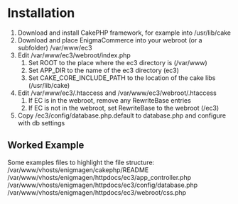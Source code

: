 # Installation

1. Download and install CakePHP framework, for example into /usr/lib/cake
1. Download and place EnigmaCommerce into your webroot (or a subfolder) /var/www/ec3
1. Edit /var/www/ec3/webroot/index.php
    1. Set ROOT to the place where the ec3 directory is (/var/www)
    1. Set APP_DIR to the name of the ec3 directory (ec3)
    1. Set CAKE_CORE_INCLUDE_PATH to the location of the cake libs (/usr/lib/cake)
1. Edit /var/www/ec3/.htaccess and /var/www/ec3/webroot/.htaccess
    1. If EC is in the webroot, remove any RewriteBase entries
    1. If EC is not in the webroot, set RewriteBase to the webroot (/ec3)
2. Copy /ec3/config/database.php.default to database.php and configure with db settings

## Worked Example

Some examples files to highlight the file structure:
    /var/www/vhosts/enigmagen/cakephp/README
    /var/www/vhosts/enigmagen/httpdocs/ec3/app_controller.php
    /var/www/vhosts/enigmagen/httpdocs/ec3/config/database.php
    /var/www/vhosts/enigmagen/httpdocs/ec3/webroot/css.php
